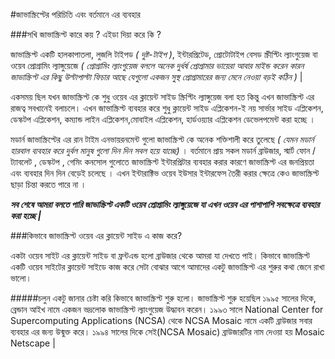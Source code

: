 #জাভাস্ক্রিপ্টের পরিচিতি এবং বর্তমানে এর ব্যবহার

###সখি জাভাস্ক্রিপ্ট কারে কয় ? এইডা দিয়া করে কি ?

জাভাস্ক্রিপ্ট একটি হালকাপাতলা, লুজলি টাইপড _( দুষ্ট-টাইপ )_, ইন্টারপ্রিটেড, প্রোটোটাইপ বেসড স্ক্রীপ্টিং ল্যাংগুয়েজ বা ওয়েব প্রোগ্রামিং ল্যাঙ্গুয়েজে _( প্রোগ্রামিং ল্যাংগুয়েজ বললে অনেক দুর্ধর্ষ প্রোগ্রামার ভায়েরা আবার মাইন্ড করেন কারন জাভাস্ক্রিপ্ট এর কিছু উল্টাপাল্টা ফিচার আছে যেগুলো একজন সুস্থ প্রোগ্রামারের জন্য মেনে নেওয়া বড়ই কঠিন )_ |

 একসময় ছিল যখন জাভাস্ক্রিপ্ট কে শুধু ওয়েব এর ক্লায়েন্ট সাইড স্ক্রিপ্টিং ল্যাঙ্গুয়েজ বলা হত কিন্তু এখন জাভাস্ক্রিপ্ট এর রাজত্ব সবখানেই বলাচলে। এখন জাভাস্ক্রিপ্ট ব্যবহার করে শুধু ক্লায়েন্ট সাইড এপ্লিকেশন-ই নয় সার্ভার সাইড এপ্লিকেশন, ডেস্কটপ এপ্লিকেশন, কম্যান্ড লাইন এপ্লিকেশন,মোবাইল এপ্লিকেশন, হার্ডওয়্যার এপ্লিকেশন ডেভেলপমেন্ট করা হচ্ছে ।

 মডার্ন জাভাস্ক্রিপ্টের এর রান টাইম এনভায়রনমেন্ট গুলো জাভাস্ক্রিপ্ট কে অনেক শক্তিশালী করে তুলেছে _( যেমন মডার্ন হারবাল ব্যবহার করে দুর্বল মানুষ গুলো দিন দিন সবল হয়ে যাচ্ছে)_ । বর্তমানে প্রায় সকল মডার্ন ব্রাউজার, স্মার্ট ফোন / ট্যাবলেট , ডেস্কটপ , গেমিং কনসোল গুলোতে জাভাস্ক্রিপ্ট ইন্টারপ্রিটার ব্যবহার করার কারণে জাভাস্ক্রিপ্ট এর জনপ্রিয়তা এবং ব্যবহার দিন দিন বেড়েই চলেছে । এখন ইন্টারাক্টিভ ওয়েব ইউসার ইন্টারফেস তৈরী করার ক্ষেত্রে কেও জাভাস্ক্রিপ্ট ছাড়া চিন্তা করতে পারে না ।

**_সব শেষে আমরা বলতে পারি জাভাস্ক্রিপ্ট একটি ওয়েব প্রোগ্রামিং ল্যাঙ্গুয়েজে যা এখন ওয়েব এর পাশাপাশি সবক্ষেত্রে ব্যবহার করা হচ্ছে |_**

###কিভাবে জাভাস্ক্রিপ্ট ওয়েব এর ক্লায়েন্ট সাইড এ কাজ করে?

একটা ওয়েব সাইট এর ক্লায়েন্ট সাইড বা ফ্রন্টএন্ড হলো ব্রাউজার থেকে আমরা যা দেখতে পাই। কিভাবে জাভাস্ক্রিপ্ট একটি ওয়েব সাইটের ক্লায়েন্ট সাইডে কাজ করে সেটা বোঝার আগে আমাদের একটু জাভাস্ক্রিপ্ট এর শুরুর কথা জেনে রাখা ভালো।

#####চলুন একটু জানার চেষ্টা করি কিভাবে জাভাস্ক্রিপ্ট শুরু হলো।
জাভাস্ক্রিপ্ট শুরু হয়েছিল ১৯৯৫ সালের দিকে, ব্রেন্ডান আইখ নামে একজন ভদ্রলোক জাভাস্ক্রিপ্ট ল্যাংগুয়েজ উদ্ধাবন করেন।
১৯৯৩ সালে National Center for Supercomputing Applications (NCSA) থেকে NCSA Mosaic নামে একটি ব্রাউজার সবার ব্যবহার এর জন্য উন্মুক্ত করে। ১৯৯৪ সালের দিকে সেই(NCSA Mosaic) ব্রাউজারটির নাম দেওয়া হয় Mosaic Netscape |
